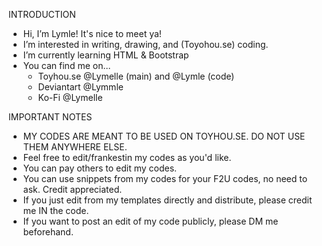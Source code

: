INTRODUCTION
- Hi, I’m Lymle! It's nice to meet ya!
- I’m interested in writing, drawing, and (Toyohou.se) coding.
- I’m currently learning HTML & Bootstrap
- You can find me on...
    - Toyhou.se @Lymelle (main) and @Lymle (code)
    - Deviantart @Lymmle
    - Ko-Fi @Lymelle
    
IMPORTANT NOTES
- MY CODES ARE MEANT TO BE USED ON TOYHOU.SE. DO NOT USE THEM ANYWHERE ELSE.
- Feel free to edit/frankestin my codes as you'd like.
- You can pay others to edit my codes.
- You can use snippets from my codes for your F2U codes, no need to ask. Credit appreciated.
- If you just edit from my templates directly and distribute, please credit me IN the code.
- If you want to post an edit of my code publicly, please DM me beforehand.
